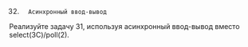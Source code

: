 32.       Асинхронный ввод-вывод
Реализуйте задачу 31, используя асинхронный ввод-вывод вместо select(3C)/poll(2).
